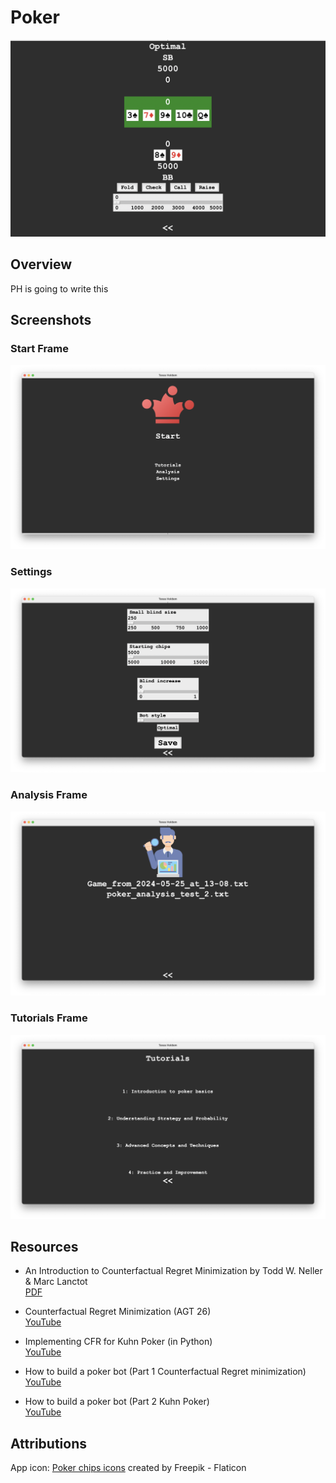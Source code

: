 # Poker
![Game Interface](images/game-frame.png)

## Overview

PH is going to write this

## Screenshots

### Start Frame
![Start Frame](images/start-frame.png)

### Settings
![Settings](images/settings.png)

### Analysis Frame
![Analysis Frame](images/analysis-frame.png)

### Tutorials Frame
![Tutorials Frame](images/tutorials-frame.png)

## Resources

- An Introduction to Counterfactual Regret Minimization by Todd W. Neller & Marc Lanctot  
  [PDF](http://modelai.gettysburg.edu/2013/cfr/cfr.pdf)

- Counterfactual Regret Minimization (AGT 26)  
  [YouTube](https://www.youtube.com/watch?v=ygDt_AumPr0&t=391s)

- Implementing CFR for Kuhn Poker (in Python)  
  [YouTube](https://www.youtube.com/watch?v=NE7V8e77vg4)

- How to build a poker bot (Part 1 Counterfactual Regret minimization)  
  [YouTube](https://www.youtube.com/watch?v=Wa-fRIBGZZI&list=PLoQ2rCmr5jLhPkzClcgRHyz5iLldf-5l3&index=1)

- How to build a poker bot (Part 2 Kuhn Poker)  
  [YouTube](https://www.youtube.com/watch?v=Qz3kSJv_9mE&list=PLoQ2rCmr5jLhPkzClcgRHyz5iLldf-5l3&index=3)

## Attributions
App icon: [Poker chips icons](https://www.flaticon.com/free-icons/poker-chips) created by Freepik - Flaticon
